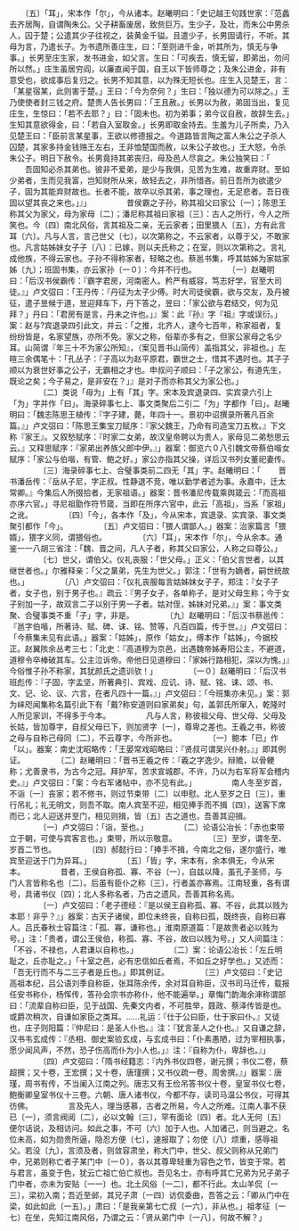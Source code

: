 <!-- { "loadSidebar": true } -->
　　〔五〕「耳」，宋本作「尔」，今从诸本。赵曦明曰：「史记越王句践世家：『范蠡去齐居陶，自谓陶朱公。父子耕畜废居，致赀巨万。生少子，及壮，而朱公中男杀人，囚于楚；公遣其少子往视之，装黄金千镒。且遣少子，长男固请行，不听。其母为言，乃遣长子。为书遗所善庄生，曰：「至则进千金，听其所为，慎无与争事。」长男至庄生家，发书进金，如父言。生曰：「可疾去，慎无留，即弟出，勿问所以然。」庄生虽居穷阎，以廉直闻于国，自王以下皆师尊之；及朱公进金，非有意受也，欲成事后复归之。长男不知其意，以为殊无短长也。庄生入见楚王，言：「某星宿某，此则害于楚。」王曰：「今为奈何？」生曰：「独以德为可以除之。」王乃使使者封三钱之府。楚贵人告长男曰：「王且赦。」长男以为赦，弟固当出，复见庄生，生惊曰：「若不去耶？」曰：「固未也。初为弟事；弟今议自赦，故辞生去。」生知其意欲得金，曰：「若自入室取金。」长男即取金持去。生羞为儿子所卖，乃入见楚王曰：「臣前言某星事，王欲以修德报之。今道路皆言陶之富人朱公之子杀人囚楚，其家多持金钱赂王左右，王非恤楚国而赦，以朱公子故也。」王大怒，令杀朱公子。明日下赦令。长男竟持其弟丧归，母及邑人尽哀之。朱公独笑曰：「
　　吾固知必杀其弟也。彼非不爱弟，是少与我俱，见苦为生难，故重弃财。至如少弟者，生而见我富，岂知财所从来，故轻去之，非所惜吝。前日吾所为欲遣少子，固为其能弃财故也。长者不能，故卒以杀其弟，事之理也，无足悲者。吾日夜固以望其丧之来也。」』」
　　
　　昔侯霸之子孙，称其祖父曰家公〔一〕；陈思王称其父为家父，母为家母〔二〕；潘尼称其祖曰家祖〔三〕：古人之所行，今人之所笑也。今〔四〕南北风俗，言其祖及二亲，无云家者；田里猥人〔五〕，方有此言耳〔六〕。凡与人言，言己世父〔七〕，以次第称之，不云家者，以尊于父，不敢家也。凡言姑姊妹女子子〔八〕：已嫁，则以夫氏称之；在室，则以次第称之。言礼成他族，不得云家也。子孙不得称家者，轻略之也。蔡邕书集，呼其姑姊为家姑家姊〔九〕；班固书集，亦云家孙〔一０〕：今并不行也。
　　
　　〔一〕赵曦明曰：「后汉书侯霸传：『霸字君房，河南密人。矜严有威容，笃志好学，官至大司徒。』」卢文弨曰：「王丹传：『丹征为太子少傅。时大司徒侯霸，欲与交友，及丹被征，遣子昱候于道，昱迎拜车下，丹下答之，昱曰：「家公欲与君结交，何为见拜？」丹曰：「君房有是言，丹未之许也。」』案：此『孙』字『祖』字或误衍。」案：赵与?宾退录四引此文，并云：「之推，北齐人，逮今七百年，称家祖者，复纷纷皆是，名家望族，亦所不免。家父之称，俗辈亦多有之，但家公家母之名少耳。山简谓『年三十不为家公所知』，（案见晋书山简传）盖指其父，非祖也。」左暄三余偶笔十：「孔丛子：『子高以为赵平原君，霸世之士，惜其不遇时也。其子子顺以为衰世好事之公子，无霸相之才也。申叔问子顺曰：「子之家公，有道先生，既论之矣；今子易之，是非安在？」』是对子而亦称其父为家公也。」
　　
　　〔二〕类说「母为」上有「其」字。宋本及宾退录四、实宾录六引上「为」字并作「曰」。海录碎事七上、事文类聚后二引二「为」字都作「曰」。赵曦明曰：「魏志陈思王植传：『字子建，薨，年四十一。景初中诏撰录所著凡百余篇。』」卢文弨曰：「陈思王集宝刀赋序：『家父魏王，乃命有司造宝刀五枚。』下文称『家王』。又叙愁赋序：『时家二女弟，故汉皇帝聘以为贵人，家母见二弟愁思云云。』又释思赋序：『家弟出养族父郎中伊。』」器案：御览六０八引魏文帝蔡伯喈女赋序：「家公与伯喈，有管、鲍之好。」家公亦指其父操，详后汉书列女董祀妻传。
　　
　　〔三〕海录碎事七上、合璧事类前二四无「其」字。赵曦明曰：「
　　晋书潘岳传：『岳从子尼，字正叔。性静退不竞，唯以勤学者述为事。永嘉中，迁太常卿。』今集后人所掇拾者，无家祖语。」器案：晋书潘尼传载乘舆箴云：「而高祖亦序六官。」寻尼祖勖作符节箴，当即在所序六官中，此云「高祖」，当系「家祖」之讹。
　　
　　〔四〕「今」，各本作「及」，今从宋本，宾退录、实宾录、事文类聚引都作「今」。
　　
　　〔五〕卢文弨曰：「猥人谓鄙人。」器案：治家篇言「猥婿」，猥字义同，谓猥俗也。
　　
　　〔六〕「耳」，宋本作「尔」，今从余本。通鉴一一八胡三省注：「魏、晋之间，凡人子者，称其父曰家公，人称之曰尊公。」
　　
　　〔七〕世父，谓伯父。仪礼丧服：「世父母。」正义：「伯父言世者，以其继世者也。」尔雅释亲：「父之晜弟，先生为世父。」郭注：「世有为嫡者，嗣世统故也。」
　　
　　〔八〕卢文弨曰：「仪礼丧服每言姑姊妹女子子，郑注：『女子子者，女子也，别于男子也。』疏云：『男子女子，各单称子，是对父母生称；今于女子别加一子，故双言二子以别于男一子者。姑对侄，姊妹对兄弟。』」案：事文类聚、合璧事类不重「子」字，非是。
　　
　　〔九〕赵曦明曰：「后汉书蔡邕传：『邕字伯喈，所著诗、赋、碑、诔、铭、赞等，凡百四篇，传于世。』」卢文弨曰：「今蔡集未见有此语。」器案：「姑姊」，原作「姑女」，傅本作「姑姊」，今据校正。赵翼陔余丛考三七：「北史：『高道穆为京邑，出遇魏帝姊寿阳公主，不避道，道穆令卒棒破其车。公主泣诉帝。帝他日见道穆曰：「家姊行路相犯，深以为愧。」』今俗惟子孙不称家，其犹颜氏之遗训欤！」
　　
　　〔一０〕赵曦明曰：「后汉书班彪传：『子固，字孟坚，所著典引、宾戏、应讥、诗、赋、铭、诔、颂、书、文、记、论、议、六言，在者凡四十一篇。』」卢文弨曰：「今班集亦未见。」案：郭为崃咫闻集称名篇引此下有「戴?称安道则曰家弟矣」句，盖郭氏所窜入，乾隆时人所见家训，不得多于今本。
　　
　　凡与人言，称彼祖父母、世父母、父母及长姑，皆加尊字，自叔父母已下，则加贤字〔一〕，尊卑之差也。王羲之书，称彼之母与自称己母同〔二〕，不云尊字，今所非也。
　　
　　〔一〕鲍本「已」作「以」。器案：南史沈昭略传：「王晏常戏昭略曰：『贤叔可谓吴兴仆射。』」即其例证。
　　
　　〔二〕赵曦明曰：「晋书王羲之传：『羲之字逸少。辩赡，以骨鲠称；尤善隶书，为古今之冠。拜护军，苦求宣城郡，不许，乃以为右军将军会稽内史。』」卢文弨曰：「案：今右军诸帖中，亦不见有此。」
　　
　　南人冬至岁首，不诣〔一〕丧家；若不修书，则过节束带〔二〕以申慰。北人至岁之日〔三〕，重行吊礼；礼无明文，则吾不取。南人宾至不迎，相见捧手而不揖〔四〕，送客下席而已；北人迎送并至门，相见则揖，皆〔五〕古之道也，吾善其迎揖。
　　
　　〔一〕卢文弨曰：「诣，至也。」
　　
　　〔二〕论语公冶长：「赤也束带立于朝，可使与宾客言也。」束带，所以示敬意。
　　
　　〔三〕至岁，谓冬至、岁首二节也。
　　
　　〔四〕郝懿行曰：「捧手不揖，今南北之俗，遂尔盛行，唯宾至迎送于门为异耳。」
　　
　　〔五〕「皆」字，宋本有，余本俱无，今从宋本。
　　
　　昔者，王侯自称孤、寡、不谷〔一〕，自兹以降，虽孔子圣师，与门人言皆称名也〔二〕。后虽有臣仆之称〔三〕，行者盖亦寡焉。江南轻重，各有谓号，具诸书仪〔四〕；北人多称名者，乃古之遗风，吾善其称名焉。
　　
　　〔一〕卢文弨曰：「老子德经：『是以侯王自称孤、寡、不谷，此其以贱为本耶！非乎？』」器案：古天子诸侯，即位未终丧，自称曰孤，既终丧，自称曰寡人。吕氏春秋士容篇注：「孤、寡，谦称也。」淮南原道篇：「是故贵者必以贱为号。」注：「贵者，谓公王侯伯，称孤、寡、不谷，故曰以贱为号。」又人间篇注：「不谷，不禄也，人君谦以自称也。」
　　
　　〔二〕案：论语公冶长：「左丘明耻之，丘亦耻之。」「十室之邑，必有忠信如丘者焉，不如丘之好学也。」又述而：「吾无行而不与二三子者是丘也。」即其例证。
　　
　　〔三〕卢文弨曰：「史记高祖本纪，吕公语刘季自称臣，张耳陈余传，余对耳自称臣，汉书司马迁传，载报任安书称仆，杨恽传，答孙会宗书亦称仆，他不能遍举。」章悔门韵海余渖称谓部曰：「流辈自称曰臣，见于战国、先秦文内者，不可胜举，聂政、蔡泽传皆是也。或爵次稍次，自谦如家臣之类耳。……礼运：『仕于公曰臣，仕于家曰仆。』又徒也，庄子则阳篇：『仲尼曰：是圣人仆也。』注：『犹言圣人之仆也。』又自谦之辞，汉书韦玄成传：『丞相、御史案验玄成，与玄成书曰：「仆素愚陋，过为宰相执事，愿少闻风声，不然，恐子伤高而仆为小人也。」』注：『自称为仆，卑辞也。』」
　　
　　〔四〕卢文弨曰：「隋书经籍志：『内外书仪四卷，谢元撰；书仪二卷，蔡超撰；又十卷，王宏撰；又十卷，唐瑾撰；又书仪疏一卷，周舍撰。』」器案：唐瑾，周书有传，不当阑入江南之列。唐志又有王俭吊答书仪十卷，皇室书仪七卷，鲍衡卿皇室书仪十三卷。六朝、唐人诸书仪，今都不存，读司马温公书仪，可得其彷佛。
　　
　　言及先人，理当感慕，古者之所易，今人之所难。江南人事不获已〔一〕，须言阀阅〔二〕，必以文翰〔三〕，罕有面论〔四〕者。北人无何〔五〕便尔话说，及相访问。如此之事，不可〔六〕加于人也。人加诸己，则当避之。名位未高，如为勋贵所逼，隐忍方便〔七〕，速报取了；勿使〔八〕烦重，感辱祖父。若没〔九〕，言须及者，则敛容肃坐，称大门中，世父、叔父则称从兄弟门中，兄弟则称亡者子某门中〔一０〕，各以其尊卑轻重为容色之节，皆变于常。若与君言，虽变于色，犹云亡祖亡伯亡叔也。吾见名士，亦有呼其亡兄弟为兄子弟子门中者，亦未为安贴〔一一〕也。北土风俗〔一二〕，都不行此。太山羊侃〔一三〕，梁初入南；吾近至邺，其兄子肃〔一四〕访侃委曲，吾答之云：「卿从门中在梁，如此如此〔一五〕。」肃曰：「是我亲第七亡叔〔一六〕，非从也。」祖孝征〔一七〕在坐，先知江南风俗，乃谓之云：「贤从弟门中〔一八〕，何故不解？」
　　
